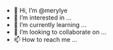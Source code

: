 - 👋 Hi, I’m @merylye
- 👀 I’m interested in ...
- 🌱 I’m currently learning ...
- 💞️ I’m looking to collaborate on ...
- 📫 How to reach me ...

<!---
merylye/merylye is a ✨ special ✨ repository because its `README.md` (this file) appears on your GitHub profile.
You can click the Preview link to take a look at your changes.
--->
